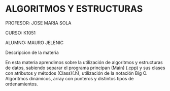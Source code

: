 # ALGORITMOS Y ESTRUCTURAS 

PROFESOR: JOSE MARIA SOLA 

CURSO: K1051

ALUMNO: MAURO JELENIC

Descripcion de la materia

En esta materia aprendimos sobre la utilización de algoritmos y estructuras de datos, sabiendo separar el programa principan (Main) (.cpp) y sus clases con atributos y métodos (Class)(.h), utilización de la notación Big O. Algoritmos dinámicos, array con punteros y distintos tipos de ordenamientos. 
